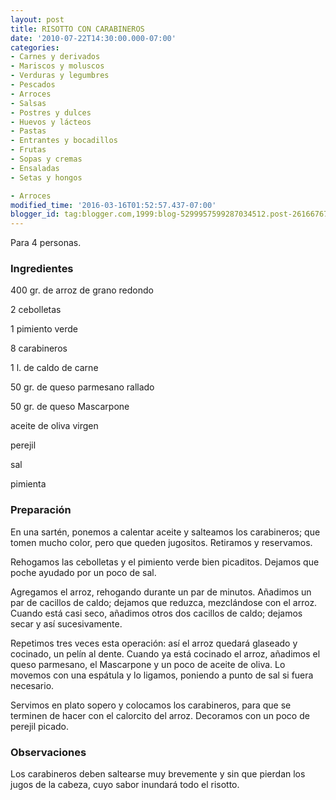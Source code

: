 ```yaml
---
layout: post
title: RISOTTO CON CARABINEROS
date: '2010-07-22T14:30:00.000-07:00'
categories:
- Carnes y derivados
- Mariscos y moluscos
- Verduras y legumbres
- Pescados
- Arroces
- Salsas
- Postres y dulces
- Huevos y lácteos
- Pastas
- Entrantes y bocadillos
- Frutas
- Sopas y cremas
- Ensaladas
- Setas y hongos

- Arroces
modified_time: '2016-03-16T01:52:57.437-07:00'
blogger_id: tag:blogger.com,1999:blog-5299957599287034512.post-2616676745504363030
---
```


Para 4 personas.

<h3>Ingredientes</h3>

400 gr. de arroz de grano redondo

2 cebolletas

1 pimiento verde

8 carabineros

1 l. de caldo de carne

50 gr. de queso parmesano rallado

50 gr. de queso Mascarpone

aceite de oliva virgen

perejil

sal

pimienta

<h3>Preparación</h3>

En una sartén, ponemos a calentar aceite y salteamos los carabineros; que tomen mucho color, pero que queden jugositos. Retiramos y reservamos.

Rehogamos las cebolletas y el pimiento verde bien picaditos. Dejamos que poche ayudado por un poco de sal.

Agregamos el arroz, rehogando durante un par de minutos. Añadimos un par de cacillos de caldo; dejamos que reduzca, mezclándose con el arroz. Cuando está casi seco, añadimos otros dos cacillos de caldo; dejamos secar y así sucesivamente.

Repetimos tres veces esta operación: así el arroz quedará glaseado y cocinado, un pelín al dente. Cuando ya está cocinado el arroz, añadimos el queso parmesano, el Mascarpone y un poco de aceite de oliva. Lo movemos con una espátula y lo ligamos, poniendo a punto de sal si fuera necesario.

Servimos en plato sopero y colocamos los carabineros, para que se terminen de hacer con el calorcito del arroz. Decoramos con un poco de perejil picado.

<h3>Observaciones</h3>

Los carabineros deben saltearse muy brevemente y sin que pierdan los jugos de la cabeza, cuyo sabor inundará todo el risotto.

